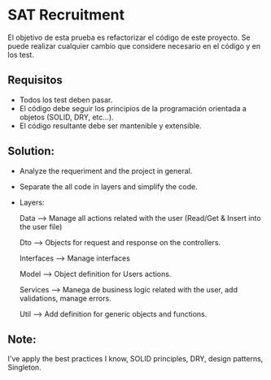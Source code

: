 # SAT Recruitment

El objetivo de esta prueba es refactorizar el código de este proyecto.
Se puede realizar cualquier cambio que considere necesario en el código y en los test.


## Requisitos 

- Todos los test deben pasar.
- El código debe seguir los principios de la programación orientada a objetos (SOLID, DRY, etc...).
- El código resultante debe ser mantenible y extensible.

## Solution:
- Analyze the requeriment and the project in general.

- Separate the all code in layers and simplify the code.

- Layers:

  Data --> Manage all actions related with the user (Read/Get & Insert into the user file)
  
  Dto --> Objects for request and response on the controllers.
  
  Interfaces --> Manage interfaces
  
  Model --> Object definition for Users actions.
  
  Services --> Manega de business logic related with the user, add validations, manage errors.
  
  Util --> Add definition for generic objects and functions.

## Note:
I've apply the best practices I know, SOLID principles, DRY, design patterns, Singleton.
